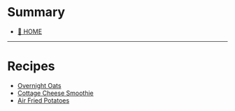 # Summary

- [🏡 HOME](README.md)

---


# Recipes
 - [Overnight Oats](recipes/overnight-oats.md)
 - [Cottage Cheese Smoothie](recipes/cottage-cheese-smoothie.md)
 - [Air Fried Potatoes](recipes/air-fried-potatoes.md)
